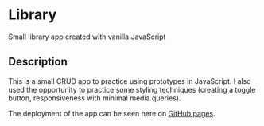 # Library

Small library app created with vanilla JavaScript

## Description

This is a small CRUD app to practice using prototypes in JavaScript. I also used the opportunity to practice some styling techniques (creating a toggle button, responsiveness with minimal media queries).

The deployment of the app can be seen here on [GitHub pages](https://joshdevhub.github.io/Library/).
